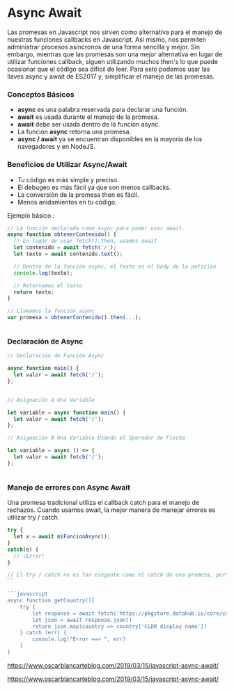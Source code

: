 # Async Await

Las promesas en Javascript nos sirven como alternativa para el manejo de nuestras funciones callbacks en Javascript. Así mismo, nos permiten administrar procesos asíncronos de una forma sencilla y mejor. Sin embargo, mientras que las promesas son una mejor alternativa en lugar de utilizar funciones callback, siguen utilizando muchos then's lo que puede ocasionar que el código sea difícil de leer. Para esto podemos usar las llaves async y await de ES2017 y, simplificar el manejo de las promesas. 

### Conceptos Básicos

* **async** es una palabra reservada para declarar una función.
* **await** es usada durante el manejo de la promesa.
* **await** debe ser usada dentro de la función async.
* La función **async** retorna una promesa.
* **async / await** ya se encuentran disponibles en la mayoría de los navegadores y en NodeJS.


### Beneficios de Utilizar Async/Await

* Tu código es más simple y preciso.
* El debugeo es más fácil ya que son menos callbacks.
* La conversión de la promesa then es fácil.
* Menos anidamientos en tu código.

Ejemplo básico :

```javascript 
// La función declarada como async para poder usar await.
async function obtenerContenido() {
  // En lugar de usar fetch().then, usamos await
  let contenido = await fetch('/');
  let texto = await contenido.text();

  // Dentro de la función async, el texto es el body de la petición
  console.log(texto);

  // Retornamos el texto
  return texto;
}

// Llamamos la función async
var promesa = obtenerContenido().then(...);



```

### Declaración de Async


```javascript
// Declaración de Función Async

async function main() {
  let valor = await fetch('/');
};


// Asignación A Una Variable 

let variable = async function main() {
  let valor = await fetch('/');
};

// Asiganción A Una Variable Usando el Operador de Flecha

let variable = async () => {
  let valor = await fetch('/');
};



```

### Manejo de errores con Async Await

Una promesa tradicional utiliza el callback catch para el manejo de rechazos. Cuando usamos await, la mejor manera de manejar errores es utilizar try / catch.
```javascript
try {
  let x = await miFuncionAsync();
}
catch(e) {
  // ¡Error!
}

// El try / catch no es tan elegante como el catch de una promesa, pero es igual de eficiente.
``

```javascript 
async function getCountry(){
    try {
        let response = await fetch('https://pkgstore.datahub.io/core/country-codes/country-codes_json/data/471a2e653140ecdd7243cdcacfd66608/country-codes_json.json')
        let json = await response.json()
        return json.map(country => country['CLDR display name'])
    } catch (err) {
        console.log("Error ==> ", err)
    }
}
```







https://www.oscarblancarteblog.com/2019/03/15/javascript-async-await/

https://www.oscarblancarteblog.com/2019/03/15/javascript-async-await/